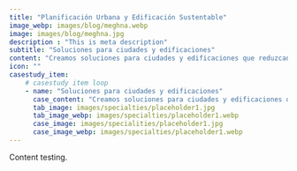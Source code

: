 ```yaml
---
title: "Planificación Urbana y Edificación Sustentable"
image_webp: images/blog/meghna.webp
image: images/blog/meghna.jpg
description : "This is meta description"
subtitle: "Soluciones para ciudades y edificaciones"
content: "Creamos soluciones para ciudades y edificaciones que reduzcan los costos de inversión y mantenimiento, mejoren la calidad de vida de sus habitantes y tengan un buen desempeño ambiental y energético."
icon: ""
casestudy_item:
    # casestudy item loop
    - name: "Soluciones para ciudades y edificaciones"
      case_content: "Creamos soluciones para ciudades y edificaciones que reduzcan los costos de inversión y mantenimiento, mejoren la calidad de vida de sus habitantes y tengan un buen desempeño ambiental y energético."
      tab_image: images/specialties/placeholder1.jpg
      tab_image_webp: images/specialties/placeholder1.webp
      case_image: images/specialities/placeholder1.jpg
      case_image_webp: images/specialties/placeholder1.webp
---
```


Content testing.